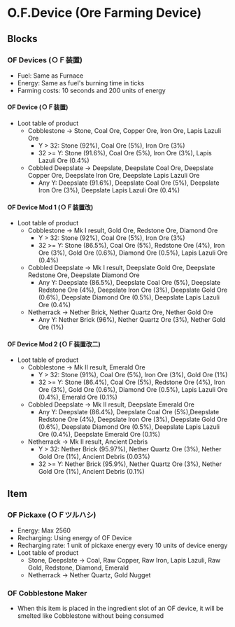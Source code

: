 # O.F.Device (Ore Farming Device)

## Blocks

### OF Devices (ＯＦ装置)

- Fuel: Same as Furnace
- Energy: Same as fuel's burning time in ticks
- Farming costs: 10 seconds and 200 units of energy

#### OF Device (ＯＦ装置)

- Loot table of product
  - Cobblestone -> Stone, Coal Ore, Copper Ore, Iron Ore, Lapis Lazuli Ore
    - Y > 32: Stone (92%), Coal Ore (5%), Iron Ore (3%)
    - 32 >= Y: Stone (91.6%), Coal Ore (5%), Iron Ore (3%), Lapis Lazuli Ore (0.4%)
  - Cobbled Deepslate -> Deepslate, Deepslate Coal Ore, Deepslate Copper Ore, Deepslate Iron Ore, Deepslate Lapis Lazuli Ore
    - Any Y: Deepslate (91.6%), Deepslate Coal Ore (5%), Deepslate Iron Ore (3%), Deepslate Lapis Lazuli Ore (0.4%)

#### OF Device Mod 1 (ＯＦ装置改)

- Loot table of product
  - Cobblestone -> Mk I result, Gold Ore, Redstone Ore, Diamond Ore
    - Y > 32: Stone (92%), Coal Ore (5%), Iron Ore (3%)
    - 32 >= Y: Stone (86.5%), Coal Ore (5%), Redstone Ore (4%), Iron Ore (3%), Gold Ore (0.6%), Diamond Ore (0.5%), Lapis Lazuli Ore (0.4%)
  - Cobbled Deepslate -> Mk I result, Deepslate Gold Ore, Deepslate Redstone Ore, Deepslate Diamond Ore
    - Any Y: Deepslate (86.5%), Deepslate Coal Ore (5%), Deepslate Redstone Ore (4%), Deepslate Iron Ore (3%), Deepslate Gold Ore (0.6%), Deepslate Diamond Ore (0.5%), Deepslate Lapis Lazuli Ore (0.4%)
  - Netherrack -> Nether Brick, Nether Quartz Ore, Nether Gold Ore
    - Any Y: Nether Brick (96%), Nether Quartz Ore (3%), Nether Gold Ore (1%)

#### OF Device Mod 2 (ＯＦ装置改二)

- Loot table of product
  - Cobblestone -> Mk II result, Emerald Ore
    - Y > 32: Stone (91%), Coal Ore (5%), Iron Ore (3%), Gold Ore (1%)
    - 32 >= Y: Stone (86.4%), Coal Ore (5%), Redstone Ore (4%), Iron Ore (3%), Gold Ore (0.6%), Diamond Ore (0.5%), Lapis Lazuli Ore (0.4%), Emerald Ore (0.1%)
  - Cobbled Deepslate -> Mk II result, Deepslate Emerald Ore
    - Any Y: Deepslate (86.4%), Deepslate Coal Ore (5%),Deepslate  Redstone Ore (4%), Deepslate Iron Ore (3%), Deepslate Gold Ore (0.6%), Deepslate Diamond Ore (0.5%), Deepslate Lapis Lazuli Ore (0.4%), Deepslate Emerald Ore (0.1%)
  - Netherrack -> Mk II result, Ancient Debris
    - Y > 32: Nether Brick (95.97%), Nether Quartz Ore (3%), Nether Gold Ore (1%), Ancient Debris (0.03%)
    - 32 >= Y: Nether Brick (95.9%), Nether Quartz Ore (3%), Nether Gold Ore (1%), Ancient Debris (0.1%)

## Item

### OF Pickaxe (ＯＦツルハシ)

- Energy: Max 2560
- Recharging: Using energy of OF Device
- Recharging rate: 1 unit of pickaxe energy every 10 units of device energy
- Loot table of product
  - Stone, Deepslate -> Coal, Raw Copper, Raw Iron, Lapis Lazuli, Raw Gold, Redstone, Diamond, Emerald
  - Netherrack -> Nether Quartz, Gold Nugget

### OF Cobblestone Maker

- When this item is placed in the ingredient slot of an OF device, it will be smelted like Cobblestone without being consumed
